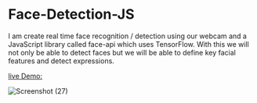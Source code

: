 # Face-Detection-JS
I am create real time face recognition / detection using our webcam and a JavaScript
library called face-api which uses TensorFlow. With this we will not only be
able to detect faces but we will be able to define key facial features and
detect expressions.

[live Demo: ](http://facedetectionjs.ml/)

![Screenshot (27)](https://user-images.githubusercontent.com/42184833/81503830-7aa46300-9303-11ea-8166-9338a74895c3.png)
